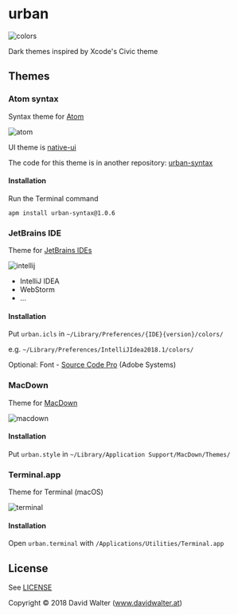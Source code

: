 # urban

![colors](https://github.com/divadretlaw/urban/raw/master/assets/colors.png)

Dark themes inspired by Xcode's Civic theme

## Themes

### Atom syntax

Syntax theme for [Atom](https://atom.io)

![atom](https://user-images.githubusercontent.com/6899256/39404155-417bb7be-4b8d-11e8-9369-e191592b0f1a.png)

UI theme is [native-ui](https://github.com/fv0/native-ui)

The code for this theme is in another repository: [urban-syntax](https://github.com/divadretlaw/urban-syntax)

#### Installation

Run the Terminal command

`apm install urban-syntax@1.0.6`

### JetBrains IDE 

Theme for [JetBrains IDEs](http://jetbrains.com)

![intellij](https://cloud.githubusercontent.com/assets/6899256/25715475/e73d5f98-30fb-11e7-859f-d5135519c90f.png)

* IntelliJ IDEA
* WebStorm
* ...

#### Installation

Put `urban.icls` in `~/Library/Preferences/{IDE}{version}/colors/`

e.g. `~/Library/Preferences/IntelliJIdea2018.1/colors/`

Optional: Font - [Source Code Pro](https://adobe-fonts.github.io/source-code-pro/) (Adobe Systems)

### MacDown

Theme for [MacDown](http://macdown.uranusjr.com)

![macdown](https://user-images.githubusercontent.com/6899256/39404166-7fca50ca-4b8d-11e8-820e-9d201e47f6ab.png)

#### Installation

Put `urban.style` in `~/Library/Application Support/MacDown/Themes/`

### Terminal.app

Theme for Terminal (macOS)

![terminal](https://user-images.githubusercontent.com/6899256/39409124-b3f5275e-4be1-11e8-8ffc-c9b8a2a14f45.png)

#### Installation

Open `urban.terminal` with `/Applications/Utilities/Terminal.app`

## License

See [LICENSE](LICENSE)

Copyright © 2018 David Walter \(www.davidwalter.at)